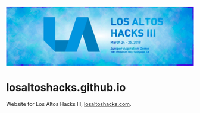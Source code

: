 ![Los Altos Hacks](https://raw.githubusercontent.com/LosAltosHacks/losaltoshacks.github.io/master/images/social-media.jpg "Los Altos Hacks")

# losaltoshacks.github.io

Website for Los Altos Hacks III, [losaltoshacks.com](https://losaltoshacks.com).
